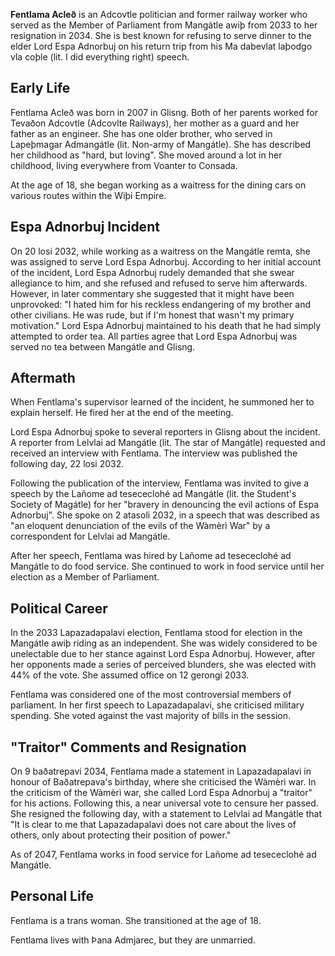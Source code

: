 **Fentlama Acleð** is an Adcovtle politician and former railway worker who served as the Member of Parliament from Mangátle awiþ from 2033 to her resignation in 2034. She is best known for refusing to serve dinner to the elder Lord Espa Adnorbuj on his return trip from his Ma dabevlat laþodgo vla coþle (lit. I did everything right) speech.
## Early Life
Fentlama Acleð was born in 2007 in Glisng. Both of her parents worked for Tevaðon Adcovtle (Adcovlte Railways), her mother as a guard and her father as an engineer. She has one older brother, who served in Lapeþmagar Admangátle (lit. Non-army of Mangátle). She has described her childhood as "hard, but loving". She moved around a lot in her childhood, living everywhere from Voanter to Consada.

At the age of 18, she began working as a waitress for the dining cars on various routes within the Wiþi Empire.
## Espa Adnorbuj Incident
On 20 losi 2032, while working as a waitress on the Mangátle remta, she was assigned to serve Lord Espa Adnorbuj. According to her initial account of the incident, Lord Espa Adnorbuj rudely demanded that she swear allegiance to him, and she refused and refused to serve him afterwards. However, in later commentary she suggested that it might have been unprovoked: "I hated him for his reckless endangering of my brother and other civilians. He was rude, but if I'm honest that wasn't my primary motivation." Lord Espa Adnorbuj maintained to his death that he had simply attempted to order tea. All parties agree that Lord Espa Adnorbuj was served no tea between Mangátle and Glisng.
## Aftermath
When Fentlama's supervisor learned of the incident, he summoned her to explain herself. He fired her at the end of the meeting.

Lord Espa Adnorbuj spoke to several reporters in Glisng about the incident. A reporter from Lelvlai ad Mangátle (lit. The star of Mangátle) requested and received an interview with Fentlama. The interview was published the following day, 22 losi 2032.

Following the publication of the interview, Fentlama was invited to give a speech by the Lañome ad tesececlohé ad Mangátle (lit. the Student's Society of Magátle) for her "bravery in denouncing the evil actions of Espa Adnorbuj". She spoke on 2 atasoli 2032, in a speech that was described as "an eloquent denunciation of the evils of the Wàmèrì War" by a correspondent for Lelvlai ad Mangátle.

After her speech, Fentlama was hired by Lañome ad tesececlohé ad Mangátle to do food service. She continued to work in food service until her election as a Member of Parliament.
## Political Career
In the 2033 Lapazadapalavi election, Fentlama stood for election in the Mangátle awiþ riding as an independent. She was widely considered to be unelectable due to her stance against Lord Espa Adnorbuj. However, after her opponents made a series of perceived blunders, she was elected with 44% of the vote. She assumed office on 12 gerongi 2033.

Fentlama was considered one of the most controversial members of parliament. In her first speech to Lapazadapalavi, she criticised military spending. She voted against the vast majority of bills in the session.
## "Traitor" Comments and Resignation
On 9 baðatrepavi 2034, Fentlama made a statement in Lapazadapalavi in honour of Baðatrepava's birthday, where she criticised the Wàmèrì war. In the criticism of the Wàmèrì war, she called Lord Espa Adnorbuj a "traitor" for his actions. Following this, a near universal vote to censure her passed. She resigned the following day, with a statement to Lelvlai ad Mangátle that "It is clear to me that Lapazadapalavi does not care about the lives of others, only about protecting their position of power."

As of 2047, Fentlama works in food service for Lañome ad tesececlohé ad Mangátle.
## Personal Life
Fentlama is a trans woman. She transitioned at the age of 18.

Fentlama lives with Þana Admjarec, but they are unmarried.
